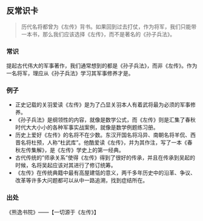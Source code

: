 
## 反常识卡
> 历代名将都曾为《左传》背书。如果回到过去打仗，作为将军，我们只能带一本书，那么我们应该选择《左传》，而不是著名的《孙子兵法》。
### 常识
提起古代伟大的军事著作，我们通常想到的都是《孙子兵法》，而非《左传》。作为一名将军，理应从《孙子兵法》学习其军事修养才是。
### 例子
- 正史记载的关羽爱读《左传》是为了凸显关羽本人有着武将最为必须的军事修养。
- 《孙子兵法》是纲领性的内容，就像是数学公式，而《左传》则是汇集了春秋时代大大小小的各种军事实战案例，就像是数学例题练习册。
- 历史上爱好《左传》的名将不在少数。东汉开国名将冯异、南朝名将羊侃、西晋名将杜预，人称“杜武库”。他酷爱读《左传》，并为其作注，写了一本《春秋左传集解》，是《左传》学史上的第一经典。
- 古代传统的”师承关系”使得《左传》得到了很好的传承，并且在传承到吴起的时候，名将吴起应该对其进行了修订统筹。
- 《左传》在传统典籍中最有高屋建瓴的意义，两千多年历史中的沿革、争议、改革等许多大问题都可以从中一路追溯，找到症结所在。
### 出处
《熊逸书院》——【一切源于《左传》】